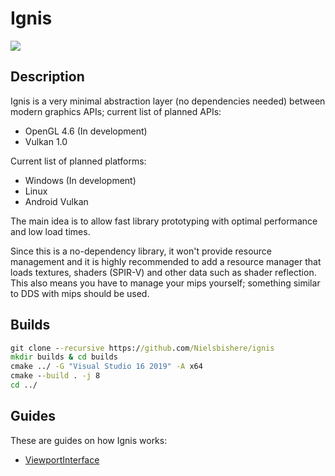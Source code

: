 # Ignis

![](https://github.com/Nielsbishere/ignis/workflows/C%2FC++%20CI/badge.svg)

## Description

Ignis is a very minimal abstraction layer (no dependencies needed) between modern graphics APIs; current list of planned APIs:

- OpenGL 4.6 (In development)
- Vulkan 1.0

Current list of planned platforms:

- Windows (In development)
- Linux
- Android Vulkan

The main idea is to allow fast library prototyping with optimal performance and low load times.

Since this is a no-dependency library, it won't provide resource management and it is highly recommended to add a resource manager that loads textures, shaders (SPIR-V) and other data such as shader reflection. This also means you have to manage your mips yourself; something similar to DDS with mips should be used.

## Builds

```bat
git clone --recursive https://github.com/Nielsbishere/ignis
mkdir builds & cd builds
cmake ../ -G "Visual Studio 16 2019" -A x64
cmake --build . -j 8
cd ../
```

## Guides

These are guides on how Ignis works:

- [ViewportInterface](docs/ViewportInterface.md)
